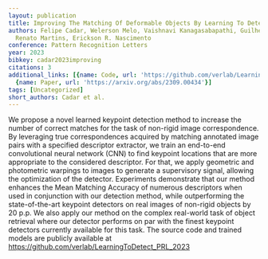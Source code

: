 ```yaml
---
layout: publication
title: Improving The Matching Of Deformable Objects By Learning To Detect Keypoints
authors: Felipe Cadar, Welerson Melo, Vaishnavi Kanagasabapathi, Guilherme Potje,
  Renato Martins, Erickson R. Nascimento
conference: Pattern Recognition Letters
year: 2023
bibkey: cadar2023improving
citations: 3
additional_links: [{name: Code, url: 'https://github.com/verlab/LearningToDetect_PRL_2023'},
  {name: Paper, url: 'https://arxiv.org/abs/2309.00434'}]
tags: [Uncategorized]
short_authors: Cadar et al.
---
```

We propose a novel learned keypoint detection method to increase the number
of correct matches for the task of non-rigid image correspondence. By
leveraging true correspondences acquired by matching annotated image pairs with
a specified descriptor extractor, we train an end-to-end convolutional neural
network (CNN) to find keypoint locations that are more appropriate to the
considered descriptor. For that, we apply geometric and photometric warpings to
images to generate a supervisory signal, allowing the optimization of the
detector. Experiments demonstrate that our method enhances the Mean Matching
Accuracy of numerous descriptors when used in conjunction with our detection
method, while outperforming the state-of-the-art keypoint detectors on real
images of non-rigid objects by 20 p.p. We also apply our method on the complex
real-world task of object retrieval where our detector performs on par with the
finest keypoint detectors currently available for this task. The source code
and trained models are publicly available at
https://github.com/verlab/LearningToDetect_PRL_2023